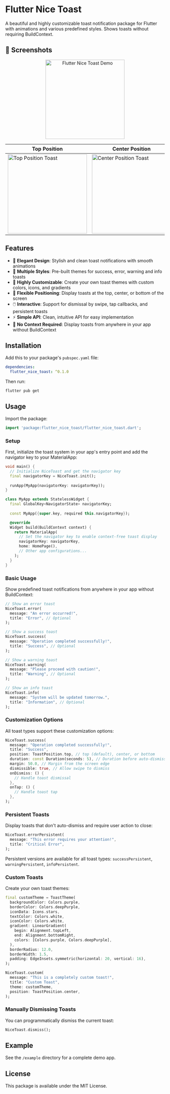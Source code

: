 # Flutter Nice Toast

A beautiful and highly customizable toast notification package for Flutter with animations and various predefined styles. Shows toasts without requiring BuildContext.

## 📱 Screenshots

<p align="center">
  <img src="screenshots/app.png" alt="Flutter Nice Toast Demo" width="250"/>
</p>

| Top Position | Center Position | Bottom Position |
|--------------|-----------------|-----------------|
| <img src="screenshots/top.png" alt="Top Position Toast" width="250"/> | <img src="screenshots/center.png" alt="Center Position Toast" width="250"/> | <img src="screenshots/bottom.png" alt="Bottom Position Toast" width="250"/> |

## Features

- 🎨 **Elegant Design**: Stylish and clean toast notifications with smooth animations
- 🔔 **Multiple Styles**: Pre-built themes for success, error, warning and info toasts
- 🔧 **Highly Customizable**: Create your own toast themes with custom colors, icons, and gradients
- 📱 **Flexible Positioning**: Display toasts at the top, center, or bottom of the screen
- 🖱️ **Interactive**: Support for dismissal by swipe, tap callbacks, and persistent toasts
- ⚡ **Simple API**: Clean, intuitive API for easy implementation
- 🧩 **No Context Required**: Display toasts from anywhere in your app without BuildContext

## Installation

Add this to your package's `pubspec.yaml` file:

```yaml
dependencies:
  flutter_nice_toast: ^0.1.0
```

Then run:

```shell
flutter pub get
```

## Usage

Import the package:

```dart
import 'package:flutter_nice_toast/flutter_nice_toast.dart';
```

### Setup

First, initialize the toast system in your app's entry point and add the navigator key to your MaterialApp:

```dart
void main() {
  // Initialize NiceToast and get the navigator key
  final navigatorKey = NiceToast.init();
  
  runApp(MyApp(navigatorKey: navigatorKey));
}

class MyApp extends StatelessWidget {
  final GlobalKey<NavigatorState> navigatorKey;
  
  const MyApp({super.key, required this.navigatorKey});

  @override
  Widget build(BuildContext context) {
    return MaterialApp(
      // Set the navigator key to enable context-free toast display
      navigatorKey: navigatorKey,
      home: HomePage(),
      // Other app configurations...
    );
  }
}
```

### Basic Usage

Show predefined toast notifications from anywhere in your app without BuildContext:

```dart
// Show an error toast
NiceToast.error(
  message: "An error occurred!",
  title: "Error", // Optional
);

// Show a success toast
NiceToast.success(
  message: "Operation completed successfully!",
  title: "Success", // Optional
);

// Show a warning toast
NiceToast.warning(
  message: "Please proceed with caution!",
  title: "Warning", // Optional
);

// Show an info toast
NiceToast.info(
  message: "System will be updated tomorrow.",
  title: "Information", // Optional
);
```

### Customization Options

All toast types support these customization options:

```dart
NiceToast.success(
  message: "Operation completed successfully!",
  title: "Success",
  position: ToastPosition.top, // top (default), center, or bottom
  duration: const Duration(seconds: 5), // Duration before auto-dismiss
  margin: 50.0, // Margin from the screen edge
  dismissible: true, // Allow swipe to dismiss
  onDismiss: () {
    // Handle toast dismissal
  },
  onTap: () {
    // Handle toast tap
  },
);
```

### Persistent Toasts

Display toasts that don't auto-dismiss and require user action to close:

```dart
NiceToast.errorPersistent(
  message: "This error requires your attention!",
  title: "Critical Error",
);
```

Persistent versions are available for all toast types: `successPersistent`, `warningPersistent`, `infoPersistent`.

### Custom Toasts

Create your own toast themes:

```dart
final customTheme = ToastTheme(
  backgroundColor: Colors.purple,
  borderColor: Colors.deepPurple,
  iconData: Icons.stars,
  textColor: Colors.white,
  iconColor: Colors.white,
  gradient: LinearGradient(
    begin: Alignment.topLeft,
    end: Alignment.bottomRight,
    colors: [Colors.purple, Colors.deepPurple],
  ),
  borderRadius: 12.0,
  borderWidth: 1.5,
  padding: EdgeInsets.symmetric(horizontal: 20, vertical: 16),
);

NiceToast.custom(
  message: "This is a completely custom toast!",
  title: "Custom Toast",
  theme: customTheme,
  position: ToastPosition.center,
);
```

### Manually Dismissing Toasts

You can programmatically dismiss the current toast:

```dart
NiceToast.dismiss();
```

## Example

See the `/example` directory for a complete demo app.

## License

This package is available under the MIT License. 